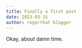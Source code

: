 ```yaml
---
title: Finally a first post
date: 2023-03-31
author: rogerthat blogger
---
```


Okay, about damn time. 